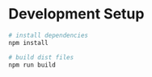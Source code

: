 # Development Setup

```bash
# install dependencies
npm install

# build dist files
npm run build
```



